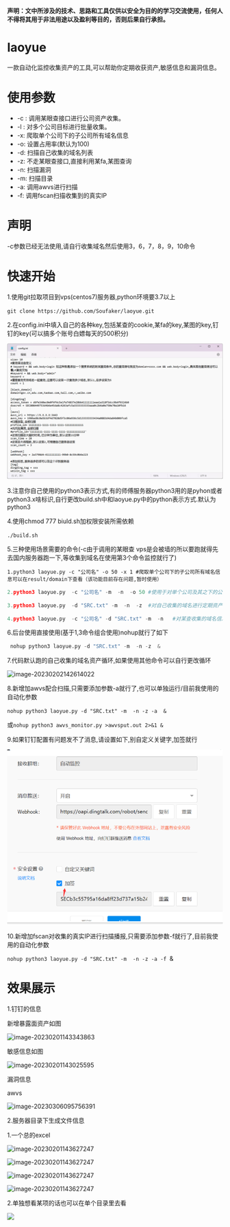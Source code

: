 **声明：文中所涉及的技术、思路和工具仅供以安全为目的的学习交流使用，任何人不得将其用于非法用途以及盈利等目的，否则后果自行承担。**

# laoyue

一款自动化监控收集资产的工具,可以帮助你定期收获资产,敏感信息和漏洞信息。

# 使用参数

* -c : 调用某眼查接口进行公司资产收集。
* -l :  对多个公司目标进行批量收集。
* -x:  爬取单个公司下的子公司所有域名信息
* -o: 设置占用率(默认为100)
* -d: 扫描自己收集的域名列表
* -z: 不走某眼查接口,直接利用某fa,某图查询
* -n: 扫描漏洞
* -m: 扫描目录
* -a: 调用awvs进行扫描
* -f: 调用fscan扫描收集到的真实IP

# 声明
-c参数已经无法使用,请自行收集域名然后使用3，6，7，8，9，10命令

# 快速开始

1.使用git拉取项目到vps(centos7)服务器,python环境要3.7以上

`git clone https://github.com/Soufaker/laoyue.git`

2.在config.ini中填入自己的各种key,包括某查的cookie,某fa的key,某图的key,钉钉的key(可以搞多个账号白嫖每天的500积分)

![image-20230201140843918](img/1.png)

3.注意你自己使用的python3表示方式,有的师傅服务器python3用的是pyhon或者python3.x啥标识,自行更改build.sh中和laoyue.py中的python表示方式.默认为python3

4.使用chmod 777 biuld.sh加权限安装所需依赖

`./build.sh`

5.三种使用场景需要的命令(-c由于调用的某眼查 vps是会被墙的所以要跑就得先去国内服务器跑一下,等收集到域名在使用第3个命令监控就行了)

```
1.python3 laoyue.py -c "公司名" -o 50 -x 1 #爬取单个公司下的子公司所有域名信息可以在result/domain下查看（该功能目前存在问题,暂时使用）
```

```python
2.python3 laoyue.py  -c "公司名" -m  -n  -o 50 #使用于对单个公司及其之下的公司进行定期资产,敏感目录,漏洞扫描,国内使用可能被封
```

```python
3.python3 laoyue.py  -d "SRC.txt" -m  -n  -z  #对自己收集的域名进行定期资产,敏感目录,漏洞扫描(推荐使用这种,结合1命令和自己收集的资产全部放在SRC.txt里)
```

```python
4.python3 laoyue.py  -c "公司名" -d "SRC.txt" -m  -n   #对某查收集的域名信息和自己收集的域名进行定期资产,敏感目录,漏洞扫描,国内使用可能被封
```

6.后台使用直接使用(基于1,3命令组合使用)nohup就行了如下

```python
 nohup python3 laoyue.py -d "SRC.txt" -m  -n -z  &
```

7.代码默认跑的自己收集的域名资产循环,如果使用其他命令可以自行更改循环

![image-20230202142614022](img/9.png)

8.新增加awvs配合扫描,只需要添加参数-a就行了,也可以单独运行/目前我使用的自动化参数

`nohup python3 laoyue.py -d "SRC.txt" -m  -n -z -a  &`

或`nohup python3 awvs_monitor.py >awvsput.out 2>&1 &`

9.如果钉钉配置有问题发不了消息,请设置如下,别自定义关键字,加签就行

![image-20230428140058339](img/11.png)

10.新增加fscan对收集的真实IP进行扫描播报,只需要添加参数-f就行了,目前我使用的自动化参数

`nohup python3 laoyue.py -d "SRC.txt" -m  -n -z -a -f `&

# **效果展示**

1.钉钉的信息

新增暴露面资产如图

![image-20230201143343863](img/2.png)

敏感信息如图

![image-20230201143025595](img/3.png)

漏洞信息

awvs

![image-20230306095756391](img/10.png)

2.服务器目录下生成文件信息

1.一个总的excel

![image-20230201143627247](img/4.png)

![image-20230201143627247](img/5.png)

![image-20230201143627247](img/6.png)

![image-20230201143627247](img/7.png)

2.单独想看某项的话也可以在单个目录里去看

![](img/8.png)
